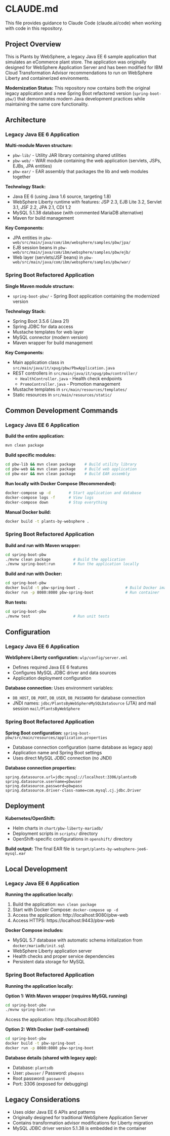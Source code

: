 # CLAUDE.md

This file provides guidance to Claude Code (claude.ai/code) when working with code in this repository.

## Project Overview

This is Plants by WebSphere, a legacy Java EE 6 sample application that simulates an eCommerce plant store. The application was originally designed for WebSphere Application Server and has been modified for IBM Cloud Transformation Advisor recommendations to run on WebSphere Liberty and containerized environments.

**Modernization Status:** This repository now contains both the original legacy application and a new Spring Boot refactored version (`spring-boot-pbw/`) that demonstrates modern Java development practices while maintaining the same core functionality.

## Architecture

### Legacy Java EE 6 Application

**Multi-module Maven structure:**
- `pbw-lib/` - Utility JAR library containing shared utilities
- `pbw-web/` - WAR module containing the web application (servlets, JSPs, EJBs, JPA entities)
- `pbw-ear/` - EAR assembly that packages the lib and web modules together

**Technology Stack:**
- Java EE 6 (using Java 1.6 source, targeting 1.8)
- WebSphere Liberty runtime with features: JSP 2.3, EJB Lite 3.2, Servlet 3.1, JSF 2.2, JPA 2.1, CDI 1.2
- MySQL 5.1.38 database (with commented MariaDB alternative)
- Maven for build management

**Key Components:**
- JPA entities in `pbw-web/src/main/java/com/ibm/websphere/samples/pbw/jpa/`
- EJB session beans in `pbw-web/src/main/java/com/ibm/websphere/samples/pbw/ejb/`
- Web layer (servlets/JSF beans) in `pbw-web/src/main/java/com/ibm/websphere/samples/pbw/war/`

### Spring Boot Refactored Application

**Single Maven module structure:**
- `spring-boot-pbw/` - Spring Boot application containing the modernized version

**Technology Stack:**
- Spring Boot 3.5.6 (Java 21)
- Spring JDBC for data access
- Mustache templates for web layer
- MySQL connector (modern version)
- Maven wrapper for build management

**Key Components:**
- Main application class in `src/main/java/it/xpug/pbw/PbwApplication.java`
- REST controllers in `src/main/java/it/xpug/pbw/controller/`
  - `HealthController.java` - Health check endpoints
  - `PromoController.java` - Promotion management
- Mustache templates in `src/main/resources/templates/`
- Static resources in `src/main/resources/static/`

## Common Development Commands

### Legacy Java EE 6 Application

**Build the entire application:**
```bash
mvn clean package
```

**Build specific modules:**
```bash
cd pbw-lib && mvn clean package    # Build utility library
cd pbw-web && mvn clean package    # Build web application
cd pbw-ear && mvn clean package    # Build EAR assembly
```

**Run locally with Docker Compose (Recommended):**
```bash
docker-compose up -d        # Start application and database
docker-compose logs -f      # View logs
docker-compose down         # Stop everything
```

**Manual Docker build:**
```bash
docker build -t plants-by-websphere .
```

### Spring Boot Refactored Application

**Build and run with Maven wrapper:**
```bash
cd spring-boot-pbw
./mvnw clean package          # Build the application
./mvnw spring-boot:run        # Run the application locally
```

**Build and run with Docker:**
```bash
cd spring-boot-pbw
docker build -t pbw-spring-boot .                    # Build Docker image
docker run -p 8080:8080 pbw-spring-boot              # Run container
```

**Run tests:**
```bash
cd spring-boot-pbw
./mvnw test                   # Run unit tests
```

## Configuration

### Legacy Java EE 6 Application

**WebSphere Liberty configuration:** `wlp/config/server.xml`
- Defines required Java EE 6 features
- Configures MySQL JDBC driver and data sources
- Application deployment configuration

**Database connection:** Uses environment variables:
- `DB_HOST`, `DB_PORT`, `DB_USER`, `DB_PASSWORD` for database connection
- JNDI names: `jdbc/PlantsByWebSphereMySQLDataSource` (JTA) and mail session `mail/PlantsByWebSphere`

### Spring Boot Refactored Application

**Spring Boot configuration:** `spring-boot-pbw/src/main/resources/application.properties`
- Database connection configuration (same database as legacy app)
- Application name and Spring Boot settings
- Uses direct MySQL JDBC connection (no JNDI)

**Database connection properties:**
```properties
spring.datasource.url=jdbc:mysql://localhost:3306/plantsdb
spring.datasource.username=pbwuser
spring.datasource.password=pbwpass
spring.datasource.driver-class-name=com.mysql.cj.jdbc.Driver
```

## Deployment

**Kubernetes/OpenShift:**
- Helm charts in `chart/pbw-liberty-mariadb/`
- Deployment scripts in `scripts/` directory
- OpenShift-specific configurations in `openshift/` directory

**Build output:** The final EAR file is `target/plants-by-websphere-jee6-mysql.ear`

## Local Development

### Legacy Java EE 6 Application

**Running the application locally:**
1. Build the application: `mvn clean package`
2. Start with Docker Compose: `docker-compose up -d`
3. Access the application: http://localhost:9080/pbw-web
4. Access HTTPS: https://localhost:9443/pbw-web

**Docker Compose includes:**
- MySQL 5.7 database with automatic schema initialization from `docker/mariadb/init.sql`
- WebSphere Liberty application server
- Health checks and proper service dependencies
- Persistent data storage for MySQL

### Spring Boot Refactored Application

**Running the application locally:**

**Option 1: With Maven wrapper (requires MySQL running)**
```bash
cd spring-boot-pbw
./mvnw spring-boot:run
```
Access the application: http://localhost:8080

**Option 2: With Docker (self-contained)**
```bash
cd spring-boot-pbw
docker build -t pbw-spring-boot .
docker run -p 8080:8080 pbw-spring-boot
```

**Database details (shared with legacy app):**
- Database: `plantsdb`
- User: `pbwuser` / Password: `pbwpass`
- Root password: `password`
- Port: 3306 (exposed for debugging)

## Legacy Considerations

- Uses older Java EE 6 APIs and patterns
- Originally designed for traditional WebSphere Application Server
- Contains transformation advisor modifications for Liberty migration
- MySQL JDBC driver version 5.1.38 is embedded in the container